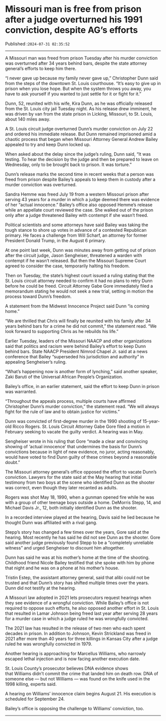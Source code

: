 # Missouri man is free from prison after a judge overturned his 1991 conviction, despite AG’s efforts

Published :`2024-07-31 02:35:52`

---

A Missouri man was freed from prison Tuesday after his murder conviction was overturned after 34 years behind bars, despite the state attorney general’s efforts to keep him there.

“I never gave up because my family never gave up,” Christopher Dunn said from the steps of the downtown St. Louis courthouse. “It’s easy to give up in prison when you lose hope. But when the system throws you away, you have to ask yourself if you wanted to just settle for it or fight for it.”

Dunn, 52, reunited with his wife, Kira Dunn, as he was officially released from the St. Louis city jail Tuesday night. As his release drew imminent, he was driven by van from the state prison in Licking, Missouri, to St. Louis, about 140 miles away.

A St. Louis circuit judge overturned Dunn’s murder conviction on July 22 and ordered his immediate release. But Dunn remained imprisoned amid a chaotic process that began when Missouri Attorney General Andrew Bailey appealed to try and keep Dunn locked up.

When asked about the delay since the judge’s ruling, Dunn said, “It was testing. To hear the decision by the judge and then be prepared to leave on Wednesday, only to be brought back to prison. It was torture.”

Dunn’s release marks the second time in recent weeks that a person was freed from prison despite Bailey’s appeals to keep them in custody after a murder conviction was overturned.

Sandra Hemme was freed July 19 from a western Missouri prison after serving 43 years for a murder in which a judge deemed there was evidence of her “actual innocence.” Bailey’s office also opposed Hemme’s release while an appellate court reviewed the case. She walked out of the prison only after a judge threatened Bailey with contempt if she wasn’t freed.

Political scientists and some attorneys have said Bailey was taking the tough stance to shore up votes in advance of a contested Republican primary. He faces a challenge from Will Scharf, an attorney for former President Donald Trump, in the August 6 primary.

At one point last week, Dunn was minutes away from getting out of prison after the circuit judge, Jason Sengheiser, threatened a warden with contempt if he wasn’t released. But then the Missouri Supreme Court agreed to consider the case, temporarily halting his freedom.

Then on Tuesday, the state’s highest court issued a ruling stating that the St. Louis circuit attorney needed to confirm it had no plans to retry Dunn before he could be freed. Circuit Attorney Gabe Gore immediately filed a memorandum stating he would not seek a new trial, setting in motion the process toward Dunn’s freedom.

A statement from the Midwest Innocence Project said Dunn “is coming home.”

“We are thrilled that Chris will finally be reunited with his family after 34 years behind bars for a crime he did not commit,” the statement read. “We look forward to supporting Chris as he rebuilds his life.”

Earlier Tuesday, leaders of the Missouri NAACP and other organizations said that politics and racism were behind Bailey’s effort to keep Dunn behind bars. State NAACP President Nimrod Chapel Jr. said at a news conference that Bailey “superseded his jurisdiction and authority” in appealing Sengheiser’s ruling.

“What’s happening now is another form of lynching,” said another speaker, Zaki Baruti of the Universal African People’s Organization.

Bailey’s office, in an earlier statement, said the effort to keep Dunn in prison was warranted.

“Throughout the appeals process, multiple courts have affirmed Christopher Dunn’s murder conviction,” the statement read. “We will always fight for the rule of law and to obtain justice for victims.”

Dunn was convicted of first-degree murder in the 1990 shooting of 15-year-old Ricco Rogers. St. Louis Circuit Attorney Gabe Gore filed a motion in February seeking to vacate the guilty verdict. A hearing was in May.

Sengheiser wrote in his ruling that Gore “made a clear and convincing showing of ‘actual innocence’ that undermines the basis for Dunn’s convictions because in light of new evidence, no juror, acting reasonably, would have voted to find Dunn guilty of these crimes beyond a reasonable doubt.”

The Missouri attorney general’s office opposed the effort to vacate Dunn’s conviction. Lawyers for the state said at the May hearing that initial testimony from two boys at the scene who identified Dunn as the shooter was correct, even though they later recanted as adults.

Rogers was shot May 18, 1990, when a gunman opened fire while he was with a group of other teenage boys outside a home. DeMorris Stepp, 14, and Michael Davis Jr., 12, both initially identified Dunn as the shooter.

In a recorded interview played at the hearing, Davis said he lied because he thought Dunn was affiliated with a rival gang.

Stepp’s story has changed a few times over the years, Gore said at the hearing. Most recently he has said he did not see Dunn as the shooter. Gore said another judge previously found Stepp to be a “completely unreliable witness” and urged Sengheiser to discount him altogether.

Dunn has said he was at his mother’s home at the time of the shooting. Childhood friend Nicole Bailey testified that she spoke with him by phone that night and he was on a phone at his mother’s house.

Tristin Estep, the assistant attorney general, said that alibi could not be trusted and that Dunn’s story has shifted multiple times over the years. Dunn did not testify at the hearing.

A Missouri law adopted in 2021 lets prosecutors request hearings when they see evidence of a wrongful conviction. While Bailey’s office is not required to oppose such efforts, he also opposed another effort in St. Louis that resulted in Lamar Johnson being freed last year after serving 28 years for a murder case in which a judge ruled he was wrongfully convicted.

The 2021 law has resulted in the release of two men who each spent decades in prison. In addition to Johnson, Kevin Strickland was freed in 2021 after more than 40 years for three killings in Kansas City after a judge ruled he was wrongfully convicted in 1979.

Another hearing is approaching for Marcellus Williams, who narrowly escaped lethal injection and is now facing another execution date.

St. Louis County’s prosecutor believes DNA evidence shows that Williams didn’t commit the crime that landed him on death row. DNA of someone else — but not Williams — was found on the knife used in the 1998 killing, experts said.

A hearing on Williams’ innocence claim begins August 21. His execution is scheduled for September 24.

Bailey’s office is opposing the challenge to Williams’ conviction, too.

---

